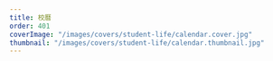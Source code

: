 ```yaml
---
title: 校曆
order: 401
coverImage: "/images/covers/student-life/calendar.cover.jpg"
thumbnail: "/images/covers/student-life/calendar.thumbnail.jpg"
---
```

